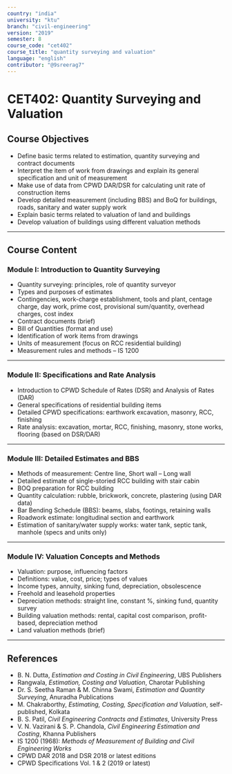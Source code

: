 ```yaml
---
country: "india"
university: "ktu"
branch: "civil-engineering"
version: "2019"
semester: 8
course_code: "cet402"
course_title: "quantity surveying and valuation"
language: "english"
contributor: "@9sreerag7"
---
```


# CET402: Quantity Surveying and Valuation

## Course Objectives

- Define basic terms related to estimation, quantity surveying and contract documents  
- Interpret the item of work from drawings and explain its general specification and unit of measurement  
- Make use of data from CPWD DAR/DSR for calculating unit rate of construction items  
- Develop detailed measurement (including BBS) and BoQ for buildings, roads, sanitary and water supply work  
- Explain basic terms related to valuation of land and buildings  
- Develop valuation of buildings using different valuation methods  

---

## Course Content

### Module I: Introduction to Quantity Surveying

- Quantity surveying: principles, role of quantity surveyor  
- Types and purposes of estimates  
- Contingencies, work-charge establishment, tools and plant, centage charge, day work, prime cost, provisional sum/quantity, overhead charges, cost index  
- Contract documents (brief)  
- Bill of Quantities (format and use)  
- Identification of work items from drawings  
- Units of measurement (focus on RCC residential building)  
- Measurement rules and methods – IS 1200  

---

### Module II: Specifications and Rate Analysis

- Introduction to CPWD Schedule of Rates (DSR) and Analysis of Rates (DAR)  
- General specifications of residential building items  
- Detailed CPWD specifications: earthwork excavation, masonry, RCC, finishing  
- Rate analysis: excavation, mortar, RCC, finishing, masonry, stone works, flooring (based on DSR/DAR)  

---

### Module III: Detailed Estimates and BBS

- Methods of measurement: Centre line, Short wall – Long wall  
- Detailed estimate of single-storied RCC building with stair cabin  
- BOQ preparation for RCC building  
- Quantity calculation: rubble, brickwork, concrete, plastering (using DAR data)  
- Bar Bending Schedule (BBS): beams, slabs, footings, retaining walls  
- Roadwork estimate: longitudinal section and earthwork  
- Estimation of sanitary/water supply works: water tank, septic tank, manhole (specs and units only)  

---

### Module IV: Valuation Concepts and Methods

- Valuation: purpose, influencing factors  
- Definitions: value, cost, price; types of values  
- Income types, annuity, sinking fund, depreciation, obsolescence  
- Freehold and leasehold properties  
- Depreciation methods: straight line, constant %, sinking fund, quantity survey  
- Building valuation methods: rental, capital cost comparison, profit-based, depreciation method  
- Land valuation methods (brief)  

---

## References

- B. N. Dutta, *Estimation and Costing in Civil Engineering*, UBS Publishers  
- Rangwala, *Estimation, Costing and Valuation*, Charotar Publishing  
- Dr. S. Seetha Raman & M. Chinna Swami, *Estimation and Quantity Surveying*, Anuradha Publications  
- M. Chakraborthy, *Estimating, Costing, Specification and Valuation*, self-published, Kolkata  
- B. S. Patil, *Civil Engineering Contracts and Estimates*, University Press  
- V. N. Vazirani & S. P. Chandola, *Civil Engineering Estimation and Costing*, Khanna Publishers  
- IS 1200 (1968): *Methods of Measurement of Building and Civil Engineering Works*  
- CPWD DAR 2018 and DSR 2018 or latest editions  
- CPWD Specifications Vol. 1 & 2 (2019 or latest)  

